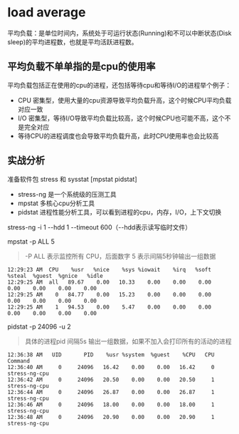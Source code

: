 # load average  

平均负载：是单位时间内，系统处于可运行状态(Running)和不可以中断状态(Disk sleep)的平均进程数，也就是平均活跃进程数。

## 平均负载不单单指的是cpu的使用率

平均负载包括正在使用的cpu的进程，还包括等待cpu和等待I/O的进程举个例子：

- CPU 密集型，使用大量的cpu资源导致平均负载升高，这个时候CPU平均负载对应一致
- I/O 密集型，等待I/O导致平均负载比较高，这个时候CPU也可能不高，这个不是完全对应
- 等待CPU的进程调度也会导致平均负载升高，此时CPU使用率也会比较高
  
## 实战分析

准备软件包 stress 和 sysstat [mpstat pidstat]

- stress-ng 是一个系统级的压测工具
- mpstat 多核心cpu分析工具
- pidstat 进程性能分析工具，可以看到进程的cpu，内存，I/O，上下文切换


stress-ng -i 1 --hdd 1 --timeout 600（--hdd表示读写临时文件）

mpstat -p ALL 5 
>-P ALL 表示监控所有 CPU，后面数字 5 表示间隔5秒钟输出一组数据  

```mpstat 
12:29:23 AM  CPU    %usr   %nice    %sys %iowait    %irq   %soft  %steal  %guest  %gnice   %idle
12:29:25 AM  all   89.67    0.00   10.33    0.00    0.00    0.00    0.00    0.00    0.00    0.00
12:29:25 AM    0   84.77    0.00   15.23    0.00    0.00    0.00    0.00    0.00    0.00    0.00
12:29:25 AM    1   94.53    0.00    5.47    0.00    0.00    0.00    0.00    0.00    0.00    0.00

```

pidstat -p 24096 -u 2  
>具体的进程pid 间隔5s 输出一组数据，如果不加入会打印所有的活动的进程

```pidstat
12:36:38 AM   UID       PID    %usr %system  %guest    %CPU   CPU  Command
12:36:40 AM     0     24096   16.42    0.00    0.00   16.42     0  stress-ng-cpu
12:36:42 AM     0     24096   20.50    0.00    0.00   20.50     1  stress-ng-cpu
12:36:44 AM     0     24096   26.87    0.00    0.00   26.87     1  stress-ng-cpu
12:36:46 AM     0     24096   18.00    0.00    0.00   18.00     1  stress-ng-cpu
12:36:48 AM     0     24096   20.90    0.00    0.00   20.90     1  stress-ng-cpu
```
